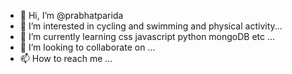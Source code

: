 - 👋 Hi, I’m @prabhatparida
- 👀 I’m interested in cycling and swimming and physical activity...
- 🌱 I’m currently learning css javascript python mongoDB etc ...
- 💞️ I’m looking to collaborate on ...
- 📫 How to reach me ...

<!---
prabhatparida/prabhatparida is a ✨ special ✨ repository because its `README.md` (this file) appears on your GitHub profile.
You can click the Preview link to take a look at your changes.
--->
